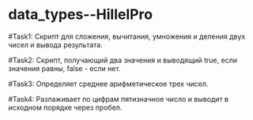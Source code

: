 # data_types--HillelPro

#Task1: Cкрипт для сложения, вычитания, умножения и деления двух чисел и вывода результата.

#Task2: Cкрипт, получающий два значения и выводящий true, если значения равны, false - если нет.

#Task3: Определяет среднее арифметическое трех чисел.

#Task4: Разлаживает по цифрам пятизначное число и выводит в исходном порядке через пробел.
